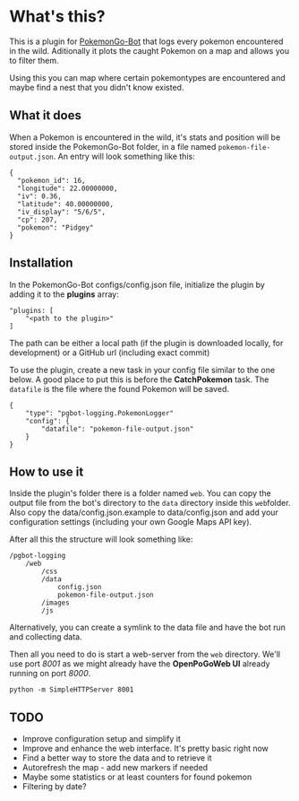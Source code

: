 # What's this?
This is a plugin for [PokemonGo-Bot](https://github.com/PokemonGoF/PokemonGo-Bot) that logs every pokemon encountered in the wild. Aditionally it plots the caught Pokemon on a map and allows you to filter them.

Using this you can map where certain pokemontypes are encountered and maybe find a nest that you didn't know existed.

## What it does

When a Pokemon is encountered in the wild, it's stats and position will be stored inside the PokemonGo-Bot folder, in a file named ``pokemon-file-output.json``. An entry will look something like this:

    {
      "pokemon_id": 16, 
      "longitude": 22.00000000, 
      "iv": 0.36, 
      "latitude": 40.00000000, 
      "iv_display": "5/6/5", 
      "cp": 207, 
      "pokemon": "Pidgey"
    }

## Installation

In the PokemonGo-Bot configs/config.json file, initialize the plugin by adding it to the **plugins** array:

    "plugins: [
        "<path to the plugin>" 
    ]

The path can be either a local path (if the plugin is downloaded locally, for development) or a GitHub url (including exact commit)

To use the plugin, create a new task in your config file similar to the one below. A good place to put this is before the **CatchPokemon** task. The ``datafile`` is the file where the found Pokemon will be saved.

    {
        "type": "pgbot-logging.PokemonLogger"
        "config": {
            "datafile": "pokemon-file-output.json"
        }
    }

## How to use it

Inside the plugin's folder there is a folder named ``web``. You can copy the output file from the bot's directory to the ``data`` directory inside this ``web``folder. Also copy the data/config.json.example to data/config.json and add your configuration settings (including your own Google Maps API key).

After all this the structure will look something like:

    /pgbot-logging
        /web
            /css
            /data
                config.json
                pokemon-file-output.json
            /images
            /js

Alternatively, you can create a symlink to the data file and have the bot run  and collecting data.

Then all you need to do is start a web-server from the ``web`` directory. We'll use port *8001* as we might already have the **OpenPoGoWeb UI** already running on port *8000*.

    python -m SimpleHTTPServer 8001

## TODO

+ Improve configuration setup and simplify it
+ Improve and enhance the web interface. It's pretty basic right now
+ Find a better way to store the data and to retrieve it
+ Autorefresh the map - add new markers if needed
+ Maybe some statistics or at least counters for found pokemon
+ Filtering by date?
